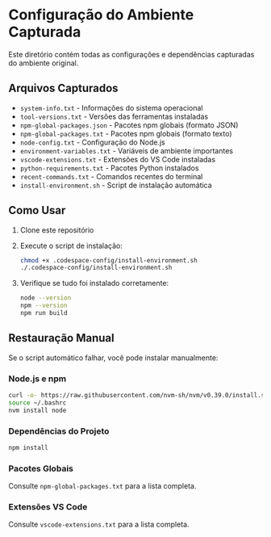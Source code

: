 # Configuração do Ambiente Capturada

Este diretório contém todas as configurações e dependências capturadas do ambiente original.

## Arquivos Capturados

- `system-info.txt` - Informações do sistema operacional
- `tool-versions.txt` - Versões das ferramentas instaladas
- `npm-global-packages.json` - Pacotes npm globais (formato JSON)
- `npm-global-packages.txt` - Pacotes npm globais (formato texto)
- `node-config.txt` - Configuração do Node.js
- `environment-variables.txt` - Variáveis de ambiente importantes
- `vscode-extensions.txt` - Extensões do VS Code instaladas
- `python-requirements.txt` - Pacotes Python instalados
- `recent-commands.txt` - Comandos recentes do terminal
- `install-environment.sh` - Script de instalação automática

## Como Usar

1. Clone este repositório
2. Execute o script de instalação:
   ```bash
   chmod +x .codespace-config/install-environment.sh
   ./.codespace-config/install-environment.sh
   ```

3. Verifique se tudo foi instalado corretamente:
   ```bash
   node --version
   npm --version
   npm run build
   ```

## Restauração Manual

Se o script automático falhar, você pode instalar manualmente:

### Node.js e npm
```bash
curl -o- https://raw.githubusercontent.com/nvm-sh/nvm/v0.39.0/install.sh | bash
source ~/.bashrc
nvm install node
```

### Dependências do Projeto
```bash
npm install
```

### Pacotes Globais
Consulte `npm-global-packages.txt` para a lista completa.

### Extensões VS Code
Consulte `vscode-extensions.txt` para a lista completa.

